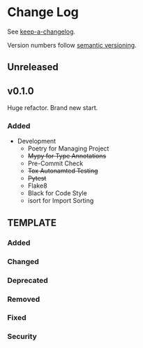 # Change Log

See [keep-a-changelog](https://github.com/olivierlacan/keep-a-changelog).

Version numbers follow [semantic versioning](https://semver.org).

## Unreleased

## v0.1.0

Huge refactor. Brand new start.

### Added

- Development
  - Poetry for Managing Project
  - ~~Mypy for Type Annotations~~
  - Pre-Commit Check
  - ~~Tox Autonamted Testing~~
  - ~~Pytest~~
  - Flake8
  - Black for Code Style
  - isort for Import Sorting

## TEMPLATE

### Added

### Changed

### Deprecated

### Removed

### Fixed

### Security
